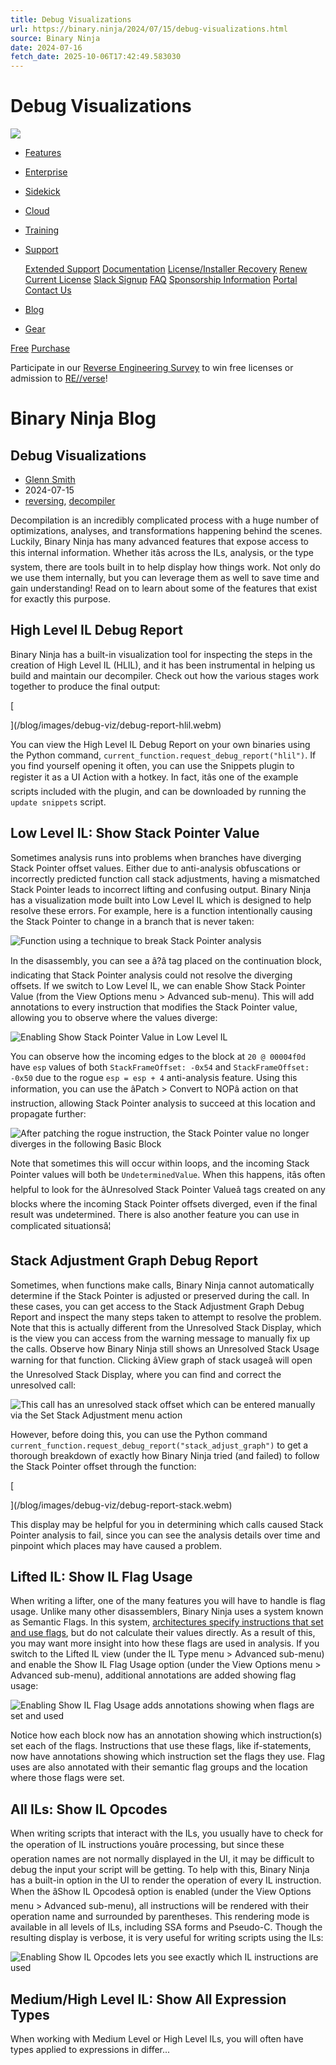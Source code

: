```yaml
---
title: Debug Visualizations
url: https://binary.ninja/2024/07/15/debug-visualizations.html
source: Binary Ninja
date: 2024-07-16
fetch_date: 2025-10-06T17:42:49.583030
---
```


# Debug Visualizations

[![](/images/binary-ninja-logo.svg)](/)

* [Features](/features/)
* [Enterprise](/enterprise/)
* [Sidekick](https://sidekick.binary.ninja)
* [Cloud](https://cloud.binary.ninja)
* [Training](/training/)
* [Support](/support/)

  [Extended Support](/support/extended.html)
  [Documentation](/support/#documentation)
  [License/Installer Recovery](/recover/)
  [Renew Current License](/renew/)
  [Slack Signup](https://slack.binary.ninja/)
  [FAQ](/faq/)
  [Sponsorship Information](/sponsorship/)
  [Portal](https://portal.binary.ninja/)
  [Contact Us](/support/)
* [Blog](/blog/)
* [Gear](https://shop.binary.ninja)

[Free](/free)
[Purchase](/purchase)

Participate in our [Reverse Engineering Survey](/survey/) to win free licenses or admission to [RE//verse](https://re-verse.io/)!

# Binary Ninja Blog

## Debug Visualizations

* [Glenn Smith](https://github.com/CouleeApps)
* 2024-07-15
* [reversing](/tag/reversing), [decompiler](/tag/decompiler)

Decompilation is an incredibly complicated process with a huge number of optimizations, analyses, and transformations happening behind the scenes. Luckily, Binary Ninja has many advanced features that expose access to this internal information. Whether itâs across the ILs, analysis, or the type system, there are tools built in to help display how things work. Not only do we use them internally, but you can leverage them as well to save time and gain understanding! Read on to learn about some of the features that exist for exactly this purpose.

## High Level IL Debug Report

Binary Ninja has a built-in visualization tool for inspecting the steps in the creation of High Level IL (HLIL), and it has been instrumental in helping us build and maintain our decompiler. Check out how the various stages work together to produce the final output:

[

](/blog/images/debug-viz/debug-report-hlil.webm)

You can view the High Level IL Debug Report on your own binaries using the Python command, `current_function.request_debug_report("hlil")`. If you find yourself opening it often, you can use the Snippets plugin to register it as a UI Action with a hotkey. In fact, itâs one of the example scripts included with the plugin, and can be downloaded by running the `update snippets` script.

## Low Level IL: Show Stack Pointer Value

Sometimes analysis runs into problems when branches have diverging Stack Pointer offset values. Either due to anti-analysis obfuscations or incorrectly predicted function call stack adjustments, having a mismatched Stack Pointer leads to incorrect lifting and confusing output. Binary Ninja has a visualization mode built into Low Level IL which is designed to help resolve these errors. For example, here is a function intentionally causing the Stack Pointer to change in a branch that is never taken:

![Function using a technique to break Stack Pointer analysis](/blog/images/debug-viz/llil-sp-ex1.png)

In the disassembly, you can see a â?â tag placed on the continuation block, indicating that Stack Pointer analysis could not resolve the diverging offsets. If we switch to Low Level IL, we can enable Show Stack Pointer Value (from the View Options menu > Advanced sub-menu). This will add annotations to every instruction that modifies the Stack Pointer value, allowing you to observe where the values diverge:

![Enabling Show Stack Pointer Value in Low Level IL](/blog/images/debug-viz/llil-sp-ex2.png)

You can observe how the incoming edges to the block at `20 @ 00004f0d` have `esp` values of both `StackFrameOffset: -0x54` and `StackFrameOffset: -0x50` due to the rogue `esp = esp + 4` anti-analysis feature. Using this information, you can use the âPatch > Convert to NOPâ action on that instruction, allowing Stack Pointer analysis to succeed at this location and propagate further:

![After patching the rogue instruction, the Stack Pointer value no longer diverges in the following Basic Block](/blog/images/debug-viz/llil-sp-ex3.png)

Note that sometimes this will occur within loops, and the incoming Stack Pointer values will both be `UndeterminedValue`. When this happens, itâs often helpful to look for the âUnresolved Stack Pointer Valueâ tags created on any blocks where the incoming Stack Pointer offsets diverged, even if the final result was undetermined. There is also another feature you can use in complicated situationsâ¦

## Stack Adjustment Graph Debug Report

Sometimes, when functions make calls, Binary Ninja cannot automatically determine if the Stack Pointer is adjusted or preserved during the call. In these cases, you can get access to the Stack Adjustment Graph Debug Report and inspect the many steps taken to attempt to resolve the problem. Note that this is actually different from the Unresolved Stack Display, which is the view you can access from the warning message to manually fix up the calls. Observe how Binary Ninja still shows an Unresolved Stack Usage warning for that function. Clicking âView graph of stack usageâ will open the Unresolved Stack Display, where you can find and correct the unresolved call:

![This call has an unresolved stack offset which can be entered manually via the Set Stack Adjustment menu action](/blog/images/debug-viz/unresolved-stack-graph.png)

However, before doing this, you can use the Python command `current_function.request_debug_report("stack_adjust_graph")` to get a thorough breakdown of exactly how Binary Ninja tried (and failed) to follow the Stack Pointer offset through the function:

[

](/blog/images/debug-viz/debug-report-stack.webm)

This display may be helpful for you in determining which calls caused Stack Pointer analysis to fail, since you can see the analysis details over time and pinpoint which places may have caused a problem.

## Lifted IL: Show IL Flag Usage

When writing a lifter, one of the many features you will have to handle is flag usage. Unlike many other disassemblers, Binary Ninja uses a system known as Semantic Flags. In this system, [architectures specify instructions that set and use flags](https://binary.ninja/2021/12/09/guide-to-architecture-plugins-part2.html), but do not calculate their values directly. As a result of this, you may want more insight into how these flags are used in analysis. If you switch to the Lifted IL view (under the IL Type menu > Advanced sub-menu) and enable the Show IL Flag Usage option (under the View Options menu > Advanced sub-menu), additional annotations are added showing flag usage:

![Enabling Show IL Flag Usage adds annotations showing when flags are set and used](/blog/images/debug-viz/il-flag-usage.png)

Notice how each block now has an annotation showing which instruction(s) set each of the flags. Instructions that use these flags, like if-statements, now have annotations showing which instruction set the flags they use. Flag uses are also annotated with their semantic flag groups and the location where those flags were set.

## All ILs: Show IL Opcodes

When writing scripts that interact with the ILs, you usually have to check for the operation of IL instructions youâre processing, but since these operation names are not normally displayed in the UI, it may be difficult to debug the input your script will be getting. To help with this, Binary Ninja has a built-in option in the UI to render the operation of every IL instruction. When the âShow IL Opcodesâ option is enabled (under the View Options menu > Advanced sub-menu), all instructions will be rendered with their operation name and surrounded by parentheses. This rendering mode is available in all levels of ILs, including SSA forms and Pseudo-C. Though the resulting display is verbose, it is very useful for writing scripts using the ILs:

![Enabling Show IL Opcodes lets you see exactly which IL instructions are used](/blog/images/debug-viz/show-il-opcodes.png)

## Medium/High Level IL: Show All Expression Types

When working with Medium Level or High Level ILs, you will often have types applied to expressions in differ...